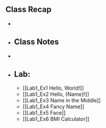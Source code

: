 ## Class Recap
-
- ## Class Notes
-
- ## Lab:
	- [[Lab1_Ex1 Hello, World!]]
	- [[Lab1_Ex2 Hello, {Name}!]]
	- [[Lab1_Ex3 Name in the Middle]]
	- [[Lab1_Ex4 Fancy Name]]
	- [[Lab1_Ex5 Face]]
	- [[Lab1_Ex6 BMI Calculator]]